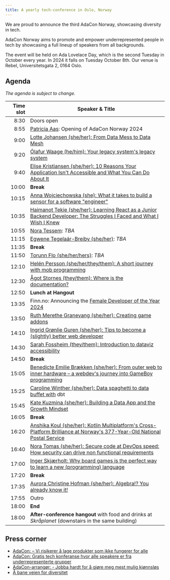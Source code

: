 ```yaml
---
title: A yearly tech-conference in Oslo, Norway
---
```


We are proud to announce the third AdaCon Norway,
showcasing diversity in tech.

AdaCon Norway aims to promote and empower underrepresented people in tech by
showcasing a full lineup of speakers from all backgrounds.

The event will be held on Ada Lovelace Day, which is the second
Tuesday in October every year. In 2024 it falls on Tuesday October 8th. Our
venue is Rebel, Universitetsgata 2, 0164 Oslo.

## Agenda

_The agenda is subject to change._

| Time slot | Speaker & Title                                                                                                                                                                                   |
| --------: | ------------------------------------------------------------------------------------------------------------------------------------------------------------------------------------------------- |
|      8:30 | Doors open                                                                                                                                                                                        |
|      8:55 | [Patricia Aas](/speaker/patricia-aas): Opening of AdaCon Norway 2024                                                                                                                              |
|      9:00 | [Lotte Johansen (she/her): From Data Mess to Data Mesh](/talk/lotte-johansen-from-data-mess-to-data-mesh/)                                                                                        |
|      9:20 | [Ólafur Waage (he/him): Your legacy system's legacy system](/talk/%C3%B3lafur-waage-your-legacy-systems-legacy-system)                                                                            |
|      9:40 | [Elise Kristiansen (she/her): 10 Reasons Your Application Isn't Accessible and What You Can Do About It](/talk/elise-kristiansen-ten-reasonse-your-application-is-not-accessible/)                |
|     10:00 | **Break**                                                                                                                                                                                         |
|     10:15 | [Anna Wojciechowska (she): What it takes to build a sensor for a software "engineer"](/talk/anna-wojciechowska-building-a-sensor-as-a-software-engineer/)                                         |
|     10:35 | [Haimanot Tekie (she/her): Learning React as a Junior Backend Developer: The Struggles I Faced and What I Wish I Knew](/talk/haimanot-tekie-learning-react-as-a-junior-backend-developer/)        |
|     10:55 | [Nora Tessem](/speaker/nora-tessem/): _TBA_                                                                                                                                                       |
|     11:15 | [Egwene Tegelaár-Breiby (she/her)](/speaker/egwene-tegela%C3%A1r-breiby/): _TBA_                                                                                                                  |
|     11:35 | **Break**                                                                                                                                                                                         |
|     11:50 | [Torunn Flo (she/her/hers)](/speaker/torunn-flo/): _TBA_                                                                                                                                          |
|     12:10 | [Helén Persson (she/her/they/them): A short journey with mob programming](/talk/hel%C3%A9n-persson-a-short-journey-with-mobprogramming/)                                                          |
|     12:30 | [Ågot Stornes (they/them): Where is the documentation?](/talk/%C3%A5got-stornes-where-is-the-documentation/)                                                                                      |
|     12:50 | **Lunch at Hangout**                                                                                                                                                                              |
|     13:35 | Finn.no: Announcing the [Female Developer of the Year 2024](https://www.finn.no/jobbeifinn/teknologi/female-developer-of-the-year-2024)                                                           |
|     13:50 | [Ruth Merethe Granevang (she/her): Creating game addons](/talk/ruth-merethe-granevang-creating-game-addons/)                                                                                      |
|     14:10 | [Ingrid Grønlie Guren (she/her): Tips to become a (slightly) better web developer](/talk/ingrid-gr%C3%B8nlie-guren-tips-to-become-a-slightly-better-webdeveloper/)                                |
|     14:30 | [Sarah Fossheim (they/them): Introduction to dataviz accessibility](/talk/sarah-fossheim-introduction-to-dataviz-accessibility/)                                                                  |
|     14:50 | **Break**                                                                                                                                                                                         |
|     15:05 | [Benedicte Emilie Brækken (she/her): From outer web to inner hardware – a webdev's journey into GameBoy programming](/talk/benedicte-emilie-braekken-a-webdevs-journey-into-gameboy-programming/) |
|     15:25 | [Caroline Winther (she/her): Data spaghetti to data buffet with](/talk/caroline-winther-data-spaghetti-to-data-buffet-with-dbt) dbt                                                               |
|     15:45 | [Kate Kuzmina (she/her): Building a Data App and the Growth Mindset](/talk/kate-kuzmina-building-a-data-app-and-the-growth-mindset/)                                                              |
|     16:05 | **Break**                                                                                                                                                                                         |
|     16:20 | [Anshika Koul (she/her): Kotlin Multiplatform's Cross-Platform Brilliance at Norway's 377-Year-Old National Postal Service](/talk/anshika-koul-kotlin-at-posten/)                                 |
|     16:40 | [Nora Tomas (she/her): Secure code at DevOps speed: How security can drive non functional requirements](/talk/nora-thomas-secure-code-at-devops-speed/)                                           |
|     17:00 | [Inger Skjærholt: Why board games is the perfect way to learn a new (programming) language](/talk/inger-skj%C3%A6rholt-why-board-games-is-the-perfect-way-to-learn-a-new-programming-language/)   |
|     17:20 | **Break**                                                                                                                                                                                         |
|     17:35 | [Aurora Christine Hofman (she/her): Algebra!? You already know it!](/talk/aurora-christine-hofman-algebra-you-already-know-it/)                                                                   |
|     17:55 | Outro                                                                                                                                                                                             |
|     18:00 | **End**                                                                                                                                                                                           |
|     18:00 | **After-conference hangout** with food and drinks at _Skråplanet_ (downstairs in the same building)                                                                                               |

## Press corner

- [AdaCon: – Vi risikerer å lage produkter som ikke fungerer for alle](https://www.kode24.no/artikkel/adacon-vi-risikerer-a-lage-produkter-som-ikke-fungerer-for-alle/80323051)
- [AdaCon: Gratis tech konferanse hvor alle speakere er fra underrepresenterte grupper](/announcing-adacon-2023-no/)
- [AdaCon-arrangør: - Jobba hardt for å gjøre meg mest mulig kjønnsløs](https://www.kode24.no/artikkel/adacon-arrangor-jobba-hardt-for-a-gjore-meg-mest-mulig-kjonnslos/80137380)
- [Å bane veien for diversitet](https://www.aplia.no/blogg/a-bane-veien-for-diversitet/)
